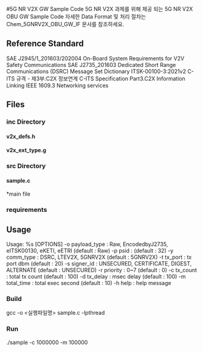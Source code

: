 #5G NR V2X GW Sample Code
 5G NR V2X 과제를 위해 제공 되는 5G NR V2X OBU GW Sample Code
 자세한 Data Format 및 처리 절차는 Chem_5GNRV2X_OBU_GW_IF 문사를 참조하세요.

## Reference Standard
SAE J2945/1_201603/202004 On-Board System Requirements for V2V Safety Communications
SAE J2735_201603 Dedicated Short Range Communications (DSRC) Message Set Dictionary 
ITSK-00100-3:2021v2  C-ITS 규격 - 제3부:C2X 정보연계 C-ITS Specification Part3.C2X Information Linking
IEEE 1609.3 Networking services

## Files
### inc Directory
#### v2x_defs.h
#### v2x_ext_type.g

### src Directory
#### sample.c
*main file

### requirements


## Usage
Usage: %s [OPTIONS]
  -o payload_type  : Raw, EncodedbyJ2735, eITSK00130, eKETI, eETRI (default : Raw)
  -p psid          : <decimal number> (default : 32)
  -y comm_type     : DSRC, LTEV2X, 5GNRV2X (default : 5GNRV2X)
  -t tx_port       : tx port dbm (default : 20)
  -s signer_id     : UNSECURED, CERTIFICATE, DIGEST, ALTERNATE (default : UNSECURED)
  -r priority      : 0~7 (default : 0)
  -c tx_count      : total tx count (default : 100)
  -d tx_delay      : msec delay (default : 100)
  -m total_time    : total exec second (default : 10)
  -h help       : help message
  
### Build
  gcc -o <실행파일명> sample.c -lpthread
### Run
  ./sample -c 1000000 -m 100000 
